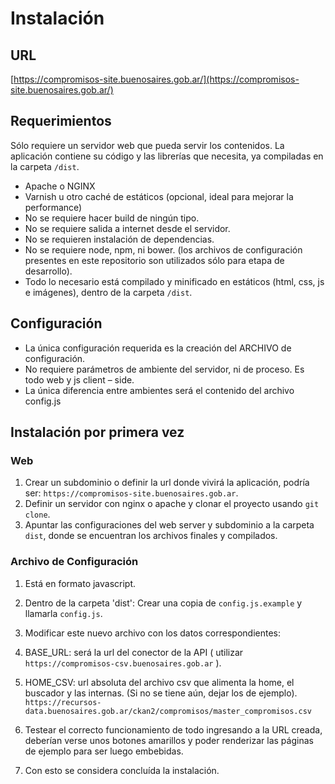 # Instalación

## URL
[https://compromisos-site.buenosaires.gob.ar/](https://compromisos-site.buenosaires.gob.ar/)

## Requerimientos
Sólo requiere un servidor web que pueda servir los contenidos. La aplicación contiene su código y las librerías que necesita, ya compiladas en la carpeta `/dist`.

* Apache o NGINX
* Varnish u otro caché de estáticos (opcional, ideal para mejorar la performance)
* No se requiere hacer build de ningún tipo.
* No se requiere salida a internet desde el servidor.
* No se requieren instalación de dependencias.
* No se requiere node, npm, ni bower. (los archivos de configuración presentes en este repositorio son utilizados sólo para etapa de desarrollo).
* Todo lo necesario está compilado y minificado en estáticos (html, css, js e imágenes), dentro de la carpeta `/dist`.

## Configuración
* La única configuración requerida es la creación del ARCHIVO de configuración.
* No requiere parámetros de ambiente del servidor, ni de proceso. Es todo web y js client – side.
* La única diferencia entre ambientes será el contenido del archivo config.js

## Instalación por primera vez
### Web
1. Crear un subdominio o definir la url donde vivirá la aplicación, podría ser: `https://compromisos-site.buenosaires.gob.ar`.
2. Definir un servidor con nginx o apache y clonar el proyecto usando `git clone`.
3. Apuntar las configuraciones del web server y subdominio a la carpeta `dist`, donde se encuentran los archivos finales y compilados.

### Archivo de Configuración
1. Está en formato javascript.
2. Dentro de la carpeta 'dist': Crear una copia de `config.js.example` y llamarla `config.js`.
3. Modificar este nuevo archivo con los datos correspondientes:
  3. BASE_URL: será la url del conector de la API ( utilizar `https://compromisos-csv.buenosaires.gob.ar` ).
  3. HOME_CSV: url absoluta del archivo csv que alimenta la home, el buscador y las internas. (Si no se tiene aún, dejar los de ejemplo). `https://recursos-data.buenosaires.gob.ar/ckan2/compromisos/master_compromisos.csv`

4. Testear el correcto funcionamiento de todo ingresando a la URL creada, deberían verse unos botones amarillos y poder renderizar las páginas de ejemplo para ser luego embebidas.

5. Con esto se considera concluída la instalación.


